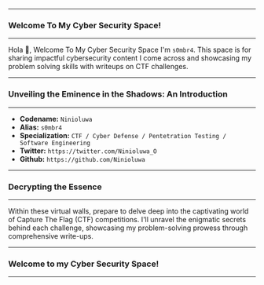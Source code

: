 * * *
### Welcome To My Cyber Security Space!
* * *

Hola 👋, Welcome To My Cyber Security Space I'm `s0mbr4`. This space is for sharing impactful cybersecurity content I come across and showcasing my problem solving skills with writeups on CTF challenges.

* * *
### Unveiling the Eminence in the Shadows: An Introduction
* * *

- **Codename:**    `Ninioluwa`
- **Alias:** `s0mbr4`
- **Specialization:**  `CTF / Cyber Defense / Pentetration Testing / Software Engineering`
- **Twitter:** `https://twitter.com/Ninioluwa_O`
- **Github:** `https://github.com/Ninioluwa`

* * *
### Decrypting the Essence
* * *

Within these virtual walls, prepare to delve deep into the captivating world of Capture The Flag (CTF) competitions. I'll unravel the enigmatic secrets behind each challenge, showcasing my problem-solving prowess through comprehensive write-ups.


* * *
### Welcome to my Cyber Security Space!
* * *

